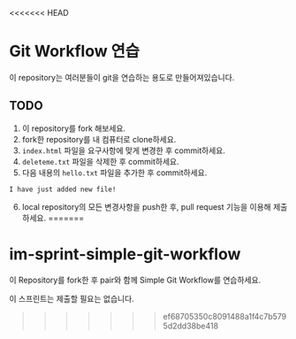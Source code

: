 <<<<<<< HEAD
# Git Workflow 연습

이 repository는 여러분들이 git을 연습하는 용도로 만들어져있습니다.

## TODO
1. 이 repository를 fork 해보세요.
2. fork한 repository를 내 컴퓨터로 clone하세요.
3. `index.html` 파일을 요구사항에 맞게 변경한 후 commit하세요.
4. `deleteme.txt` 파일을 삭제한 후 commit하세요.
5. 다음 내용의 `hello.txt` 파일을 추가한 후 commit하세요.
  ```
I have just added new file!
  ```
6. local repository의 모든 변경사항을 push한 후, pull request 기능을 이용해 제출하세요.
=======
# im-sprint-simple-git-workflow

이 Repository를 fork한 후 pair와 함께 Simple Git Workflow를 연습하세요.

이 스프린트는 제출할 필요는 없습니다.
>>>>>>> ef68705350c8091488a1f4c7b5795d2dd38be418
